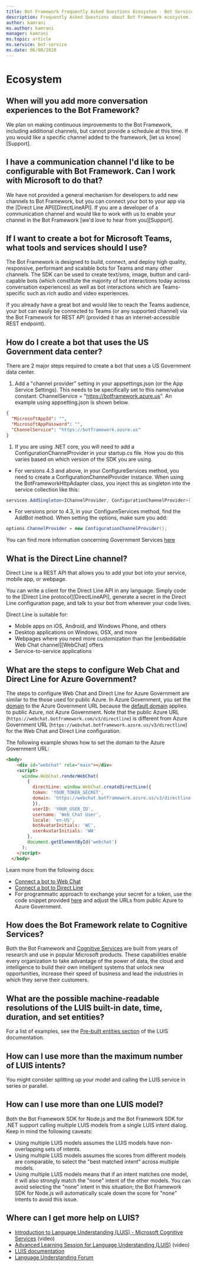 ```yaml
---
title: Bot Framework Frequently Asked Questions Ecosystem - Bot Service
description: Frequently Asked Questions about Bot Framework ecosystem.
author: kamrani
ms.author: kamrani
manager: kamrani
ms.topic: article
ms.service: bot-service
ms.date: 06/08/2020
---
```


# Ecosystem

<!-- Attention writers!!
     1 - This article contains FAQs regarding Bot Framework ecosystem.
     1 - When you create a new FAQ, please add the related link to the proper section in bot-service-resources-bot-framework-faq.md.-->

## When will you add more conversation experiences to the Bot Framework?

We plan on making continuous improvements to the Bot Framework, including additional channels, but cannot provide a schedule at this time.
If you would like a specific channel added to the framework, [let us know][Support].

## I have a communication channel I'd like to be configurable with Bot Framework. Can I work with Microsoft to do that?

We have not provided a general mechanism for developers to add new channels to Bot Framework, but you can connect your bot to your app via the [Direct Line API][DirectLineAPI]. If you are a developer of a communication channel and would like to work with us to enable your channel in the Bot Framework [we'd love to hear from you][Support].

## If I want to create a bot for Microsoft Teams, what tools and services should I use?

The Bot Framework is designed to build, connect, and deploy high quality, responsive, performant and scalable bots for Teams and many other channels. The SDK can be used to create text/sms, image, button and card-capable bots (which constitute the majority of bot interactions today across conversation experiences) as well as bot interactions which are Teams-specific such as rich audio and video experiences.

If you already have a great bot and would like to reach the Teams audience, your bot can easily be connected to Teams (or any supported channel) via the Bot Framework for REST API (provided it has an internet-accessible REST endpoint).

## How do I create a bot that uses the US Government data center?

There are 2 major steps required to create a bot that uses a US Government data center.

1. Add a "channel provider" setting in your appsettings.json (or the App Service Settings). This needs to be specifically set to this name/value constant: ChannelService = "https://botframework.azure.us". An example using appsetting.json is shown below.

```json
{
  "MicrosoftAppId": "",
  "MicrosoftAppPassword": "",
  "ChannelService": "https://botframework.azure.us"
}
```

1. If you are using .NET core, you will need to add a ConfigurationChannelProvider in your startup.cs file. How you do this varies based on which version of the SDK you are using.

- For versions 4.3 and above, in your ConfigureServices method, you need to create a ConfigurationChannelProvider instance. When using the BotFrameworkHttpAdapter class, you inject this as singleton into the service collection like this:

```csharp
services.AddSingleton<IChannelProvider, ConfigurationChannelProvider>();
```

- For versions prior to 4.3, in your ConfigureServices method, find the AddBot method. When setting the options, make sure you add:

```csharp
options.ChannelProvider = new ConfigurationChannelProvider();
```

You can find more information concerning Government Services [here](https://docs.microsoft.com/azure/azure-government/documentation-government-services-aiandcognitiveservices#azure-bot-service)

## What is the Direct Line channel?

Direct Line is a REST API that allows you to add your bot into your service, mobile app, or webpage.

You can write a client for the Direct Line API in any language. Simply code to the [Direct Line protocol][DirectLineAPI], generate a secret in the Direct Line configuration page, and talk to your bot from wherever your code lives.

Direct Line is suitable for:

- Mobile apps on iOS, Android, and Windows Phone, and others
- Desktop applications on Windows, OSX, and more
- Webpages where you need more customization than the [embeddable Web Chat channel][WebChat] offers
- Service-to-service applications

## What are the steps to configure Web Chat and Direct Line for Azure Government?

The steps to configure Web Chat and Direct Line for Azure Government are similar to the those used for public Azure. In Azure Government, you set the [domain](https://github.com/microsoft/BotFramework-WebChat/blob/master/packages/bundle/src/createDirectLine.js#L6) to the Azure Government URL because the [default domain](https://github.com/microsoft/BotFramework-DirectLineJS/blob/master/src/directLine.ts#L456) applies to public Azure, not Azure Government. Note that the public Azure URL (`https://webchat.botframework.com/v3/directline`) is different from Azure Government URL (`https://webchat.botframework.azure.us/v3/directline`) for the Web Chat and Direct Line configuration.

The following example shows how to set the domain to the Azure Government URL:

```html
<body>
    <div id="webchat" role="main"></div>
    <script>
      window.WebChat.renderWebChat(
        {
          directLine: window.WebChat.createDirectLine({
          token: 'YOUR_TOKEN_SECRET',
		  domain: 'https://webchat.botframework.azure.us/v3/directline'
          }),
          userID: 'YOUR_USER_ID',
          username: 'Web Chat User',
          locale: 'en-US',
          botAvatarInitials: 'WC',
          userAvatarInitials: 'WW'
        },
        document.getElementById('webchat')
      );
    </script>
  </body>

```
Learn more from the following docs:
* [Connect a bot to Web Chat](https://docs.microsoft.com/azure/bot-service/bot-service-channel-connect-webchat?view=azure-bot-service-4.0)
* [Connect a bot to Direct Line](https://docs.microsoft.com/azure/bot-service/bot-service-channel-connect-directline?view=azure-bot-service-4.0)
* For programmatic approach to exchange your secret for a token, use the code snippet provided [here](https://docs.microsoft.com/azure/bot-service/bot-service-channel-connect-webchat?view=azure-bot-service-4.0#production-embedding--option) and adjust the URLs from public Azure to Azure Government.


## How does the Bot Framework relate to Cognitive Services?

Both the Bot Framework and [Cognitive Services](https://www.microsoft.com/cognitive) are built from years of research and use in popular Microsoft products. These capabilities enable every organization to take advantage of the power of data, the cloud and intelligence to build their own intelligent systems that unlock new opportunities, increase their speed of business and lead the industries in which they serve their customers.

## What are the possible machine-readable resolutions of the LUIS built-in date, time, duration, and set entities?

For a list of examples, see the [Pre-built entities section](/azure/cognitive-services/LUIS/luis-reference-prebuilt-entities) of the LUIS documentation.

## How can I use more than the maximum number of LUIS intents?

You might consider splitting up your model and calling the LUIS service in series or parallel.

## How can I use more than one LUIS model?

Both the Bot Framework SDK for Node.js and the Bot Framework SDK for .NET support calling multiple LUIS models from a single LUIS intent dialog. Keep in mind the following caveats:

* Using multiple LUIS models assumes the LUIS models have non-overlapping sets of intents.
* Using multiple LUIS models assumes the scores from different models are comparable, to select the "best matched intent" across multiple models.
* Using multiple LUIS models means that if an intent matches one model, it will also strongly match the "none" intent of the other models. You can avoid selecting the "none" intent in this situation; the Bot Framework SDK for Node.js will automatically scale down the score for "none" intents to avoid this issue.

## Where can I get more help on LUIS?

- [Introduction to Language Understanding (LUIS) - Microsoft Cognitive Services](https://www.youtube.com/watch?v=jWeLajon9M8) (video)
- [Advanced Learning Session for Language Understanding (LUIS)](https://www.youtube.com/watch?v=39L0Gv2EcSk) (video)
- [LUIS documentation](/azure/cognitive-services/luis/)
- [Language Understanding Forum](https://social.msdn.microsoft.com/forums/azure/home?forum=LUIS)
